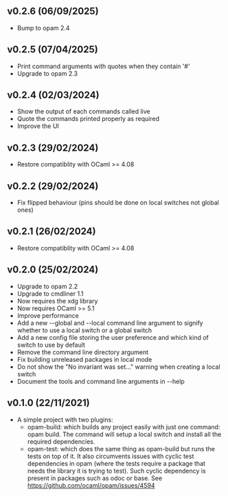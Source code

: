 v0.2.6 (06/09/2025)
-------------------

- Bump to opam 2.4

v0.2.5 (07/04/2025)
-------------------

- Print command arguments with quotes when they contain '#'
- Upgrade to opam 2.3

v0.2.4 (02/03/2024)
-------------------

- Show the output of each commands called live
- Quote the commands printed properly as required
- Improve the UI

v0.2.3 (29/02/2024)
-------------------

- Restore compatiblity with OCaml >= 4.08

v0.2.2 (29/02/2024)
-------------------

- Fix flipped behaviour (pins should be done on local switches not global ones)

v0.2.1 (26/02/2024)
-------------------

- Restore compatiblity with OCaml >= 4.08

v0.2.0 (25/02/2024)
-------------------

- Upgrade to opam 2.2
- Upgrade to cmdliner 1.1
- Now requires the xdg library
- Now requires OCaml >= 5.1
- Improve performance
- Add a new --global and --local command line argument to signify whether to use a local switch or a global switch
- Add a new config file storing the user preference and which kind of switch to use by default
- Remove the command line directory argument
- Fix building unreleased packages in local mode
- Do not show the "No invariant was set..." warning when creating a local switch
- Document the tools and command line arguments in --help

v0.1.0 (22/11/2021)
-------------------

- A simple project with two plugins:
  - opam-build: which builds any project easily with just one command: opam build. The command will setup a local switch and install all the required dependencies.
  - opam-test: which does the same thing as opam-build but runs the tests on top of it. It also circumvents issues with cyclic test dependencies in opam (where the tests require a package that needs the library it is trying to test). Such cyclic dependency is present in packages such as odoc or base. See https://github.com/ocaml/opam/issues/4594
